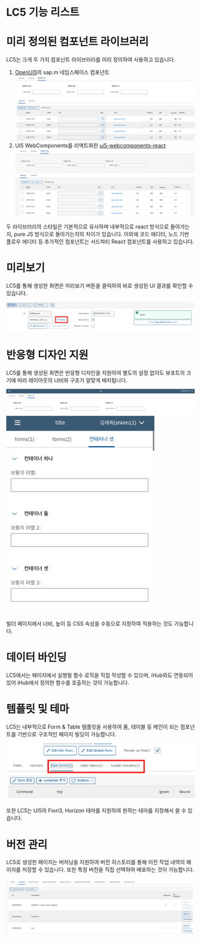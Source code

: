# LC5 기능 리스트

# 미리 정의된 컴포넌트 라이브러리

LC5는 크게 두 가지 컴포넌트 라이브러리를 미리 정의하여 사용하고 있습니다.

1. [OpenUI5](https://openui5.hana.ondemand.com/)의 sap.m 네임스페이스 컴포넌트
   ![Image](assets/lc5_ui5.png)
2. UI5 WebComponents를 리액트화한 [ui5-webcomponents-react](https://sap.github.io/ui5-webcomponents-react/?path=/docs/getting-started--docs)
   ![Image](assets/lc5_webcomponents_react.png)

두 라이브러리의 스타일은 기본적으로 유사하며 내부적으로 react 방식으로 돌아가는지, pure JS 방식으로 돌아가는지의 차이가 있습니다.
이외에 코드 에디터, 노드 기반 플로우 에디터 등 추가적인 컴포넌트는 서드파티 React 컴포넌트를 사용하고 있습니다.

# 미리보기

LC5를 통해 생성한 화면은 미리보기 버튼을 클릭하여 바로 생성된 UI 결과를 확인할 수 있습니다.

![Image](assets/lc5_preview.png)

# 반응형 디자인 지원

LC5를 통해 생성된 화면은 반응형 디자인을 지원하여 별도의 설정 없이도 뷰포트의 크기에 따라 레이아웃의 너비와 구조가 알맞게 배치됩니다.

![Image](assets/lc5_responsive_wide.png)
![Image](assets/lc5_responsive_phone.png)

빌더 페이지에서 너비, 높이 등 CSS 속성을 수동으로 지정하여 적용하는 것도 가능합니다.

# 데이터 바인딩

LC5에서는 페이지에서 실행될 함수 로직을 직접 작성할 수 있으며, iHub와도 연동되어 있어 iHub에서 정의한 함수를 호출하는 것이 가능합니다.

# 템플릿 및 테마

LC5는 내부적으로 Form & Table 템플릿을 사용하여 폼, 테이블 등 메인이 되는 컴포넌트를 기반으로 구조적인 페이지 빌딩이 가능합니다.

![Image](assets/lc5_template.png)

또한 LC5는 UI5의 Fiori3, Horizon 테마를 지원하여 원하는 테마를 지정해서 쓸 수 있습니다.

# 버전 관리

LC5로 생성한 페이지는 버저닝을 지원하여 버전 히스토리를 통해 이전 작업 내역의 페이지를 저장할 수 있습니다. 또한 특정 버전을 직접 선택하여 배포하는 것이 가능합니다.

![Image](assets/lc5_version.png)
